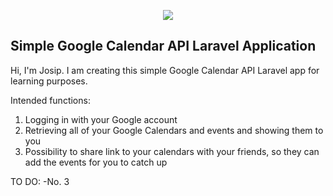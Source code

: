 <p align="center"><img src="https://laravel.com/assets/img/components/logo-laravel.svg"></p>


## Simple Google Calendar API Laravel Application

Hi, I'm Josip.
I am creating this simple Google Calendar API Laravel app for learning purposes.

Intended functions:
1. Logging in with your Google account
2. Retrieving all of your Google Calendars and events and showing them to you
3. Possibility to share link to your calendars with your friends, so they can add the events for you to catch up

TO DO: 
-No. 3

